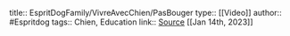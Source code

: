 title:: EspritDogFamily/VivreAvecChien/PasBouger
type:: [[Video]]
author:: #Espritdog 
tags:: Chien, Education
link:: [Source](https://www.espritdog.com/lecons/pas-bouger/)
[[Jan 14th, 2023]]
